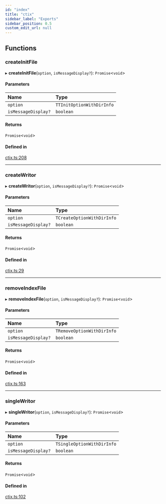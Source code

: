 ```yaml
---
id: "index"
title: "ctix"
sidebar_label: "Exports"
sidebar_position: 0.5
custom_edit_url: null
---
```


## Functions

### createInitFile

▸ **createInitFile**(`option`, `isMessageDisplay?`): `Promise`<`void`\>

#### Parameters

| Name | Type |
| :------ | :------ |
| `option` | `TTInitOptionWithDirInfo` |
| `isMessageDisplay?` | `boolean` |

#### Returns

`Promise`<`void`\>

#### Defined in

[ctix.ts:208](https://github.com/imjuni/ctix/blob/03d735d/src/ctix.ts#L208)

___

### createWritor

▸ **createWritor**(`option`, `isMessageDisplay?`): `Promise`<`void`\>

#### Parameters

| Name | Type |
| :------ | :------ |
| `option` | `TCreateOptionWithDirInfo` |
| `isMessageDisplay?` | `boolean` |

#### Returns

`Promise`<`void`\>

#### Defined in

[ctix.ts:29](https://github.com/imjuni/ctix/blob/03d735d/src/ctix.ts#L29)

___

### removeIndexFile

▸ **removeIndexFile**(`option`, `isMessageDisplay?`): `Promise`<`void`\>

#### Parameters

| Name | Type |
| :------ | :------ |
| `option` | `TRemoveOptionWithDirInfo` |
| `isMessageDisplay?` | `boolean` |

#### Returns

`Promise`<`void`\>

#### Defined in

[ctix.ts:163](https://github.com/imjuni/ctix/blob/03d735d/src/ctix.ts#L163)

___

### singleWritor

▸ **singleWritor**(`option`, `isMessageDisplay?`): `Promise`<`void`\>

#### Parameters

| Name | Type |
| :------ | :------ |
| `option` | `TSingleOptionWithDirInfo` |
| `isMessageDisplay?` | `boolean` |

#### Returns

`Promise`<`void`\>

#### Defined in

[ctix.ts:102](https://github.com/imjuni/ctix/blob/03d735d/src/ctix.ts#L102)
